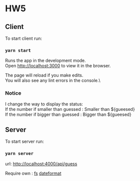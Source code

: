 # HW5

## Client
To start client run:

### `yarn start`

Runs the app in the development mode.\
Open [http://localhost:3000](http://localhost:3000) to view it in the browser.

The page will reload if you make edits.\
You will also see any lint errors in the console.\

### Notice
I change the way to display the status:\
If the number if smaller than guessed : Smaller than ${gueesed}\
If the number if bigger than guessed : Bigger than ${gueesed}

## Server
To start server run:

### `yarn server`

url: [http://localhost:4000/api/guess](http://localhost:4000/api/guess)

Require own : [fs](https://nodejs.org/api/fs.html) [dateformat](https://www.npmjs.com/package/dateformat)
